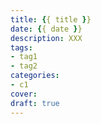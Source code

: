 ```yaml
---
title: {{ title }}
date: {{ date }}
description: XXX
tags:
- tag1
- tag2
categories: 
- c1
cover:
draft: true
---
```


